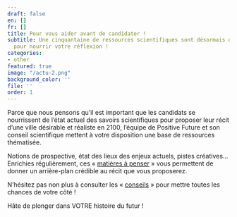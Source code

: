 ```yaml
---
draft: false
en: []
fr: []
title: Pour vous aider avant de candidater !
subtitle: Une cinquantaine de ressources scientifiques sont désormais disponibles
  pour nourrir votre réflexion !
categories:
- other
featured: true
image: "/actu-2.png"
background_color: ''
file: ''
order: 1
---
```

Parce que nous pensons qu’il est important que les candidats se nourrissent de l’état actuel des savoirs scientifiques pour proposer leur récit d’une ville désirable et réaliste en 2100, l’équipe de Positive Future et son conseil scientifique mettent à votre disposition une base de ressources thématisée.

Notions de prospective, état des lieux des enjeux actuels, pistes créatives… Enrichies régulièrement, ces « [matières à penser](mailto:http://www.positive-future.org/fr/resources) » vous permettent de donner un arrière-plan crédible au récit que vous proposerez.

N’hésitez pas non plus à consulter les « [conseils](mailto:http://www.positive-future.org/fr/contest/tips) » pour mettre toutes les chances de votre côté !

Hâte de plonger dans VOTRE histoire du futur !